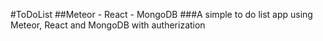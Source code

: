 #ToDoList
##Meteor - React - MongoDB
###A simple to do list app using Meteor, React and MongoDB with autherization